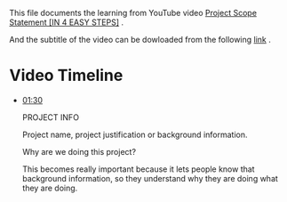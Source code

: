 This file documents the learning from YouTube video [Project Scope Statement [IN 4 EASY STEPS]](https://www.youtube.com/watch?v=QDLk2QIuJkg) .

And the subtitle of the video can be dowloaded from the following [link](https://downsub.com/?url=https%3A%2F%2Fwww.youtube.com%2Fwatch%3Fv%3DQDLk2QIuJkg) .

# Video Timeline 

- [01:30](https://youtu.be/QDLk2QIuJkg?si=vLido2F1gmqir5Cb&t=90)

  PROJECT INFO

  Project name, project justification or background information.

  Why are we doing this project?

  This becomes really important because it lets people know that background information, so they understand why they are doing what they are doing.